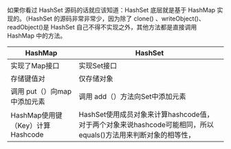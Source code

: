 如果你看过 HashSet 源码的话就应该知道：HashSet 底层就是基于 HashMap 实现的。（HashSet 的源码非常非常少，因为除了 clone() 、writeObject()、readObject()是 HashSet 自己不得不实现之外，其他方法都是直接调用 HashMap 中的方法。

|HashMap	|HashSet|
|---|---|
| 实现了Map接口	|实现Set接口
| 存储键值对|	仅存储对象
| 调用 put（）向map中添加元素|	调用 add（）方法向Set中添加元素
| HashMap使用键（Key）计算Hashcode|	HashSet使用成员对象来计算hashcode值，对于两个对象来说hashcode可能相同，所以equals()方法用来判断对象的相等性，